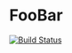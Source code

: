 # FooBar

[![Build Status](https://travis-ci.org/TeroFrondelius/FooBar.jl.svg?branch=master)](https://travis-ci.org/TeroFrondelius/FooBar.jl)

